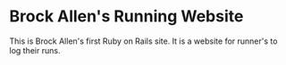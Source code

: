 # Brock Allen's Running Website

This is Brock Allen's first Ruby on Rails site. It is a website for runner's to log their runs.